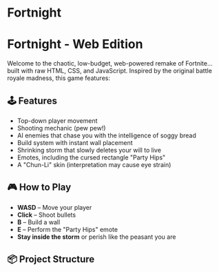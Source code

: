 # Fortnight

# Fortnight - Web Edition

Welcome to the chaotic, low-budget, web-powered remake of Fortnite... built with raw HTML, CSS, and JavaScript. Inspired by the original battle royale madness, this game features:

## 🕹️ Features

- Top-down player movement
- Shooting mechanic (pew pew!)
- AI enemies that chase you with the intelligence of soggy bread
- Build system with instant wall placement
- Shrinking storm that slowly deletes your will to live
- Emotes, including the cursed rectangle "Party Hips"
- A "Chun-Li" skin (interpretation may cause eye strain)

## 🎮 How to Play

- **WASD** – Move your player
- **Click** – Shoot bullets
- **B** – Build a wall
- **E** – Perform the "Party Hips" emote
- **Stay inside the storm** or perish like the peasant you are

## 📦 Project Structure

